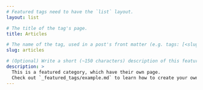 ```yaml
---
# Featured tags need to have the `list` layout.
layout: list

# The title of the tag's page.
title: Articles

# The name of the tag, used in a post's front matter (e.g. tags: [<slug>]).
slug: articles

# (Optional) Write a short (~150 characters) description of this featured tag.
description: >
  This is a featured category, which have their own page.
  Check out `_featured_tags/example.md` to learn how to create your own.
---
```

